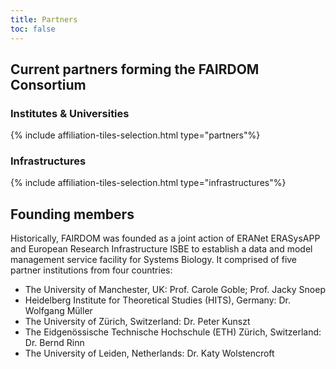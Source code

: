 ```yaml
---
title: Partners
toc: false
---
```


## Current partners forming the FAIRDOM Consortium  


### Institutes & Universities  

{% include affiliation-tiles-selection.html type="partners"%}

  
### Infrastructures

{% include affiliation-tiles-selection.html type="infrastructures"%}


## Founding members

Historically, FAIRDOM was founded as a joint action of ERANet ERASysAPP and European Research Infrastructure ISBE to establish a data and model management service facility for Systems Biology. It comprised of five partner institutions from four countries:

* The University of Manchester, UK: Prof. Carole Goble; Prof. Jacky Snoep
* Heidelberg Institute for Theoretical Studies (HITS), Germany: Dr. Wolfgang Müller
* The University of Zürich, Switzerland: Dr. Peter Kunszt
* The Eidgenössische Technische Hochschule (ETH) Zürich, Switzerland: Dr. Bernd Rinn
* The University of Leiden, Netherlands: Dr. Katy Wolstencroft

